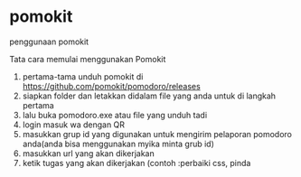 # pomokit
penggunaan pomokit


Tata cara memulai menggunakan Pomokit

1. pertama-tama unduh pomokit di https://github.com/pomokit/pomodoro/releases
2. siapkan folder dan letakkan didalam file yang anda untuk di langkah pertama
3. lalu buka pomodoro.exe atau file yang unduh tadi
4. login masuk wa dengan QR
5. masukkan grup id yang digunakan untuk mengirim pelaporan pomodoro anda(anda bisa menggunakan myika minta grub id)
6. masukkan url yang akan dikerjakan
7. ketik tugas yang akan dikerjakan (contoh :perbaiki css, pinda
